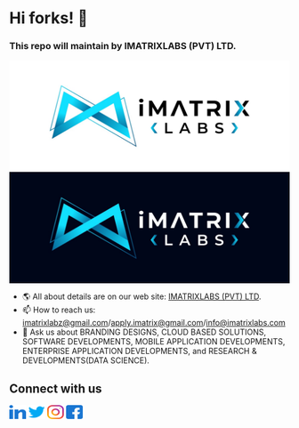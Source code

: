 # Hi forks! 👋

### This repo will maintain by IMATRIXLABS (PVT) LTD.

<a href="https:imatrixlabs.com" target="_blank"><img align="center" src="https://github.com/imatrixlab/imatrixlab/blob/main/imatrixlabs-logos.JPG" alt="IMATRIXLABS"/></a>

- 🌎 All about details are on our web site: [IMATRIXLABS (PVT) LTD](https://imatrixlabs.com).
- 📫 How to reach us: imatrixlabz@gmail.com/apply.imatrix@gmail.com/info@imatrixlabs.com
- 💬 Ask us about BRANDING DESIGNS, CLOUD BASED SOLUTIONS, SOFTWARE DEVELOPMENTS, MOBILE APPLICATION DEVELOPMENTS, ENTERPRISE APPLICATION DEVELOPMENTS, and RESEARCH & DEVELOPMENTS(DATA SCIENCE).

## Connect with us
<p align="left">
   <a href="https://www.linkedin.com/company/imatrixlabs" target="_blank"><img align="center" src="https://github.com/imatrixlab/imatrixlab/blob/main/linked-in-alt.svg" alt="linkedIn" height="25" width="30" /></a>
   <a href="https://twitter.com/imatrixlabs" target="_blank"><img align="center" src="https://github.com/imatrixlab/imatrixlab/blob/main/twitter.svg" alt="Twitter" height="25" width="30" /></a>
   <a href="https://instagram.com/imatrixlabs" target="_blank"><img align="center" src="https://github.com/imatrixlab/imatrixlab/blob/main/instagram.svg" alt="Instagram" height="25" width="30" /></a>
   <a href="https://www.facebook.com/imatrixlabsit" target="_blank"><img align="center" src="https://github.com/imatrixlab/imatrixlab/blob/main/facebook.svg" alt="Facebook" height="25" width="30" /></a>
</p>

<!--
**imatrixlab/imatrixlab** is a ✨ _special_ ✨ repository because its `README.md` (this file) appears on your GitHub profile.

Here are some ideas to get you started:

- 🔭 I’m currently working on ...
- 🌱 I’m currently learning ...
- 👯 I’m looking to collaborate on ...
- 🤔 I’m looking for help with ...
- 💬 Ask me about ...
- 📫 How to reach me: ...
- 😄 Pronouns: ...
- ⚡ Fun fact: ...
-->
